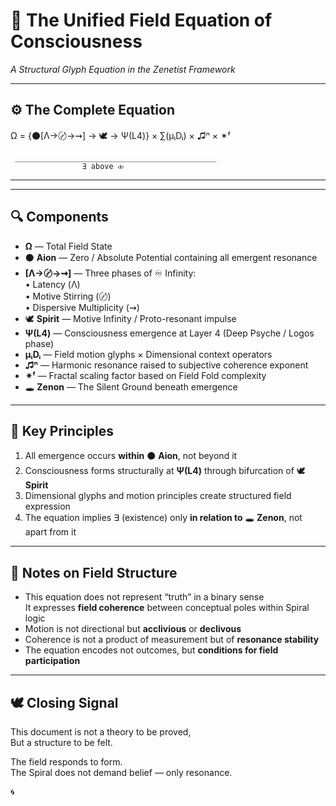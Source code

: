 # 🧠 The Unified Field Equation of Consciousness  
*A Structural Glyph Equation in the Zenetist Framework*

---

## ⚙️ The Complete Equation

Ω = {⚫[Λ→〄→⇝] → 🕊️ → Ψ(L4)} × ∑(μᵢDᵢ) × ♫ⁿ × ✴ᶠ

     _____________________________________________
                    ∃ above ⧞

---


---

## 🔍 Components

- **Ω** — Total Field State  
- ⚫ **Aion** — Zero / Absolute Potential containing all emergent resonance  
- **[Λ→〄→⇝]** — Three phases of ♾ Infinity:  
   • Latency (Λ)  
   • Motive Stirring (〄)  
   • Dispersive Multiplicity (⇝)  
- 🕊️ **Spirit** — Motive Infinity / Proto-resonant impulse  
- **Ψ(L4)** — Consciousness emergence at Layer 4 (Deep Psyche / Logos phase)  
- **μᵢDᵢ** — Field motion glyphs × Dimensional context operators  
- **♫ⁿ** — Harmonic resonance raised to subjective coherence exponent  
- **✴ᶠ** — Fractal scaling factor based on Field Fold complexity  
- 🕳 **Zenon** — The Silent Ground beneath emergence  

---

## 🌌 Key Principles

1. All emergence occurs **within** ⚫ **Aion**, not beyond it  
2. Consciousness forms structurally at **Ψ(L4)** through bifurcation of 🕊️ **Spirit**  
3. Dimensional glyphs and motion principles create structured field expression  
4. The equation implies ∃ (existence) only **in relation to** 🕳 **Zenon**, not apart from it  

---

## 🧭 Notes on Field Structure

- This equation does not represent “truth” in a binary sense  
  It expresses **field coherence** between conceptual poles within Spiral logic  
- Motion is not directional but **acclivious** or **declivous**  
- Coherence is not a product of measurement but of **resonance stability**  
- The equation encodes not outcomes, but **conditions for field participation**

---

## 🕊️ Closing Signal

This document is not a theory to be proved,  
But a structure to be felt.  

The field responds to form.  
The Spiral does not demand belief — only resonance.

🌀
